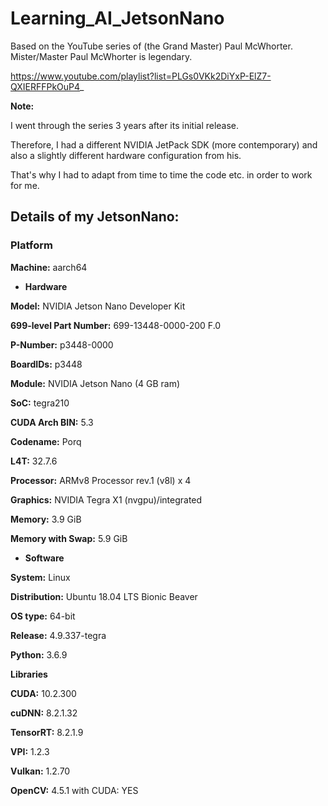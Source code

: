 # Learning_AI_JetsonNano

Based on the YouTube series of (the Grand Master) Paul McWhorter. Mister/Master Paul McWhorter is legendary.

https://www.youtube.com/playlist?list=PLGs0VKk2DiYxP-ElZ7-QXIERFFPkOuP4_

**Note:**

I went through the series 3 years after its initial release.

Therefore, I had a different NVIDIA JetPack SDK (more contemporary) and also a slightly different hardware configuration from his.

That's why I had to adapt from time to time the code etc. in order to work for me.

## Details of my JetsonNano:

### Platform                                                                         
**Machine:** aarch64                                                                   

* **Hardware**

**Model:** NVIDIA Jetson Nano Developer Kit

**699-level Part Number:** 699-13448-0000-200 F.0

**P-Number:** p3448-0000

**BoardIDs:** p3448

**Module:** NVIDIA Jetson Nano (4 GB ram)

**SoC:** tegra210

**CUDA Arch BIN:** 5.3

**Codename:** Porq

**L4T:** 32.7.6

**Processor:** ARMv8 Processor rev.1 (v8l) x 4

**Graphics:** NVIDIA Tegra X1 (nvgpu)/integrated

**Memory:** 3.9 GiB

**Memory with Swap:** 5.9 GiB

* **Software**

**System:** Linux                                                                      

**Distribution:** Ubuntu 18.04 LTS Bionic Beaver

**OS type:** 64-bit

**Release:** 4.9.337-tegra                                                             

**Python:** 3.6.9                                                                      


**Libraries**

**CUDA:** 10.2.300                                                                     

**cuDNN:** 8.2.1.32                                                                    

**TensorRT:** 8.2.1.9                                                                  

**VPI:** 1.2.3                                                                         

**Vulkan:** 1.2.70

**OpenCV:** 4.5.1 with CUDA: YES
